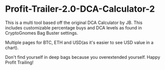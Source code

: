 # Profit-Trailer-2.0-DCA-Calculator-2
This is a multi tool based off the original DCA Calculator by JB. This includes customizable percentage buys and DCA levels as found in CryptoGnomes Bag Buster settings.

Multiple pages for BTC, ETH and USD(as it's easier to see USD value in a chart). 

Don't find yourself in deep bags because you overextended yourself. Happy Profit Trailing!
